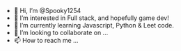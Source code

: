 - 👋 Hi, I’m @Spooky1254
- 👀 I’m interested in Full stack, and hopefully game dev!
- 🌱 I’m currently learning Javascript, Python & Leet code. 
- 💞️ I’m looking to collaborate on ...
- 📫 How to reach me ...

<!---
Spooky1254/Spooky1254 is a ✨ special ✨ repository because its `README.md` (this file) appears on your GitHub profile.
You can click the Preview link to take a look at your changes.
--->
